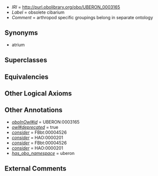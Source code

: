  * *IRI* = http://purl.obolibrary.org/obo/UBERON_0003165
 * *Label* = obsolete cibarium
 * *Comment* = arthropod specific groupings belong in separate ontology

## Synonyms

 * atrium

## Superclasses


## Equivalencies


## Other Logical Axioms


## Other Annotations

 * *[oboInOwl#id](../../id/oboInOwl#id.md)* = UBERON:0003165
 * *[owl#deprecated](../../ed/owl#deprecated.md)* = true
 * *[consider](../../er/oboInOwl#consider.md)* = FBbt:00004526
 * *[consider](../../er/oboInOwl#consider.md)* = HAO:0000201
 * *[consider](../../er/oboInOwl#consider.md)* = FBbt:00004526
 * *[consider](../../er/oboInOwl#consider.md)* = HAO:0000201
 * *[has_obo_namespace](../../ce/oboInOwl#hasOBONamespace.md)* = uberon

## External Comments

